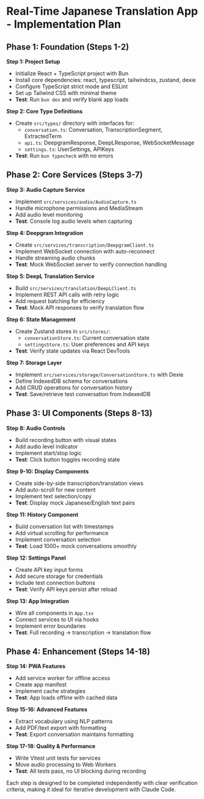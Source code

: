 # Real-Time Japanese Translation App - Implementation Plan

## Phase 1: Foundation (Steps 1-2)

**Step 1: Project Setup**
- Initialize React + TypeScript project with Bun
- Install core dependencies: react, typescript, tailwindcss, zustand, dexie
- Configure TypeScript strict mode and ESLint
- Set up Tailwind CSS with minimal theme
- **Test**: Run `bun dev` and verify blank app loads

**Step 2: Core Type Definitions**
- Create `src/types/` directory with interfaces for:
  - `conversation.ts`: Conversation, TranscriptionSegment, ExtractedTerm
  - `api.ts`: DeepgramResponse, DeepLResponse, WebSocketMessage
  - `settings.ts`: UserSettings, APIKeys
- **Test**: Run `bun typecheck` with no errors

## Phase 2: Core Services (Steps 3-7)

**Step 3: Audio Capture Service**
- Implement `src/services/audio/AudioCapture.ts`
- Handle microphone permissions and MediaStream
- Add audio level monitoring
- **Test**: Console log audio levels when capturing

**Step 4: Deepgram Integration**
- Create `src/services/transcription/DeepgramClient.ts`
- Implement WebSocket connection with auto-reconnect
- Handle streaming audio chunks
- **Test**: Mock WebSocket server to verify connection handling

**Step 5: DeepL Translation Service**
- Build `src/services/translation/DeepLClient.ts`
- Implement REST API calls with retry logic
- Add request batching for efficiency
- **Test**: Mock API responses to verify translation flow

**Step 6: State Management**
- Create Zustand stores in `src/stores/`:
  - `conversationStore.ts`: Current conversation state
  - `settingsStore.ts`: User preferences and API keys
- **Test**: Verify state updates via React DevTools

**Step 7: Storage Layer**
- Implement `src/services/storage/ConversationStore.ts` with Dexie
- Define IndexedDB schema for conversations
- Add CRUD operations for conversation history
- **Test**: Save/retrieve test conversation from IndexedDB

## Phase 3: UI Components (Steps 8-13)

**Step 8: Audio Controls**
- Build recording button with visual states
- Add audio level indicator
- Implement start/stop logic
- **Test**: Click button toggles recording state

**Step 9-10: Display Components**
- Create side-by-side transcription/translation views
- Add auto-scroll for new content
- Implement text selection/copy
- **Test**: Display mock Japanese/English text pairs

**Step 11: History Component**
- Build conversation list with timestamps
- Add virtual scrolling for performance
- Implement conversation selection
- **Test**: Load 1000+ mock conversations smoothly

**Step 12: Settings Panel**
- Create API key input forms
- Add secure storage for credentials
- Include test connection buttons
- **Test**: Verify API keys persist after reload

**Step 13: App Integration**
- Wire all components in `App.tsx`
- Connect services to UI via hooks
- Implement error boundaries
- **Test**: Full recording → transcription → translation flow

## Phase 4: Enhancement (Steps 14-18)

**Step 14: PWA Features**
- Add service worker for offline access
- Create app manifest
- Implement cache strategies
- **Test**: App loads offline with cached data

**Step 15-16: Advanced Features**
- Extract vocabulary using NLP patterns
- Add PDF/text export with formatting
- **Test**: Export conversation maintains formatting

**Step 17-18: Quality & Performance**
- Write Vitest unit tests for services
- Move audio processing to Web Workers
- **Test**: All tests pass, no UI blocking during recording

Each step is designed to be completed independently with clear verification criteria, making it ideal for iterative development with Claude Code.